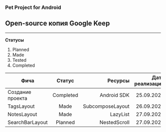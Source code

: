 ### Pet Project for Android
## Open-source копия Google Keep 
____

**Статусы**
1. Planned
2. Made
3. Tested
4. Completed


| Фича | Статус | Ресурсы | Дата реализации |
|----------------|:---------:|----------------:|----------------:|
| Создание проекта | Completed | Android SDK | 25.09.2024 |
| TagsLayout | Made | SubcomposeLayout | 26.09.2024 |
| NotesLayout | Made | LazyList | 27.09.2024 |
| SearchBarLayout | Planned | NestedScroll | 27.09.2024 |
